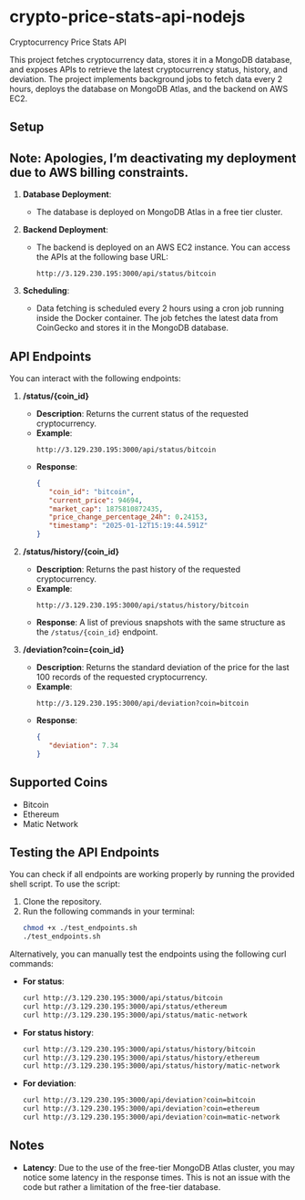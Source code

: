 # crypto-price-stats-api-nodejs

Cryptocurrency Price Stats API

This project fetches cryptocurrency data, stores it in a MongoDB database, and exposes APIs to retrieve the latest cryptocurrency status, history, and deviation. The project implements background jobs to fetch data every 2 hours, deploys the database on MongoDB Atlas, and the backend on AWS EC2.

## Setup

## Note: Apologies, I’m deactivating my deployment due to AWS billing constraints.

1. **Database Deployment**:
    - The database is deployed on MongoDB Atlas in a free tier cluster.

2. **Backend Deployment**:
    - The backend is deployed on an AWS EC2 instance. You can access the APIs at the following base URL:
      ```
      http://3.129.230.195:3000/api/status/bitcoin
      ```

3. **Scheduling**:
    - Data fetching is scheduled every 2 hours using a cron job running inside the Docker container. The job fetches the latest data from CoinGecko and stores it in the MongoDB database.

## API Endpoints

You can interact with the following endpoints:

1. **/status/{coin_id}**
    - **Description**: Returns the current status of the requested cryptocurrency.
    - **Example**:
      ```
      http://3.129.230.195:3000/api/status/bitcoin
      ```
    - **Response**:
      ```json
      {
         "coin_id": "bitcoin",
         "current_price": 94694,
         "market_cap": 1875810872435,
         "price_change_percentage_24h": 0.24153,
         "timestamp": "2025-01-12T15:19:44.591Z"
      }
      ```

2. **/status/history/{coin_id}**
    - **Description**: Returns the past history of the requested cryptocurrency.
    - **Example**:
      ```
      http://3.129.230.195:3000/api/status/history/bitcoin
      ```
    - **Response**: A list of previous snapshots with the same structure as the `/status/{coin_id}` endpoint.

3. **/deviation?coin={coin_id}**
    - **Description**: Returns the standard deviation of the price for the last 100 records of the requested cryptocurrency.
    - **Example**:
      ```
      http://3.129.230.195:3000/api/deviation?coin=bitcoin
      ```
    - **Response**:
      ```json
      {
         "deviation": 7.34
      }
      ```

## Supported Coins

- Bitcoin
- Ethereum
- Matic Network

## Testing the API Endpoints

You can check if all endpoints are working properly by running the provided shell script. To use the script:

1. Clone the repository.
2. Run the following commands in your terminal:
    ```bash
    chmod +x ./test_endpoints.sh
    ./test_endpoints.sh
    ```

Alternatively, you can manually test the endpoints using the following curl commands:

- **For status**:
  ```bash
  curl http://3.129.230.195:3000/api/status/bitcoin
  curl http://3.129.230.195:3000/api/status/ethereum
  curl http://3.129.230.195:3000/api/status/matic-network
  ```

- **For status history**:
  ```bash
  curl http://3.129.230.195:3000/api/status/history/bitcoin
  curl http://3.129.230.195:3000/api/status/history/ethereum
  curl http://3.129.230.195:3000/api/status/history/matic-network
  ```

- **For deviation**:
  ```bash
  curl http://3.129.230.195:3000/api/deviation?coin=bitcoin
  curl http://3.129.230.195:3000/api/deviation?coin=ethereum
  curl http://3.129.230.195:3000/api/deviation?coin=matic-network
  ```

## Notes

- **Latency**: Due to the use of the free-tier MongoDB Atlas cluster, you may notice some latency in the response times. This is not an issue with the code but rather a limitation of the free-tier database.
